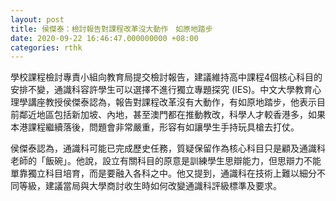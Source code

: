 ```yaml
---
layout: post
title: 侯傑泰：檢討報告對課程改革沒大動作　如原地踏步
date: 2020-09-22 16:46:47.000000000 +08:00
categories: rthk
---
```


學校課程檢討專責小組向教育局提交檢討報告，建議維持高中課程4個核心科目的安排不變，通識科容許學生可以選擇不進行獨立專題探究 (IES)。中文大學教育心理學講座教授侯傑泰認為，報告對課程改革沒有大動作，有如原地踏步，他表示目前鄰近地區包括新加坡、內地，甚至澳門都在推動教改，科學人才較香港多，如果本港課程繼續落後，問題會非常嚴重，形容有如讓學生手持玩具槍去打仗。

侯傑泰認為，通識科可能已完成歷史任務，質疑保留作為核心科目只是顧及通識科老師的「飯碗」。他說，設立有關科目的原意是訓練學生思辯能力，但思辯力不能單靠獨立科目培育，而是要融入各科之中。他又提到，通識科在技術上難以細分不同等級，建議當局與大學商討收生時如何改變通識科評級標準及要求。
